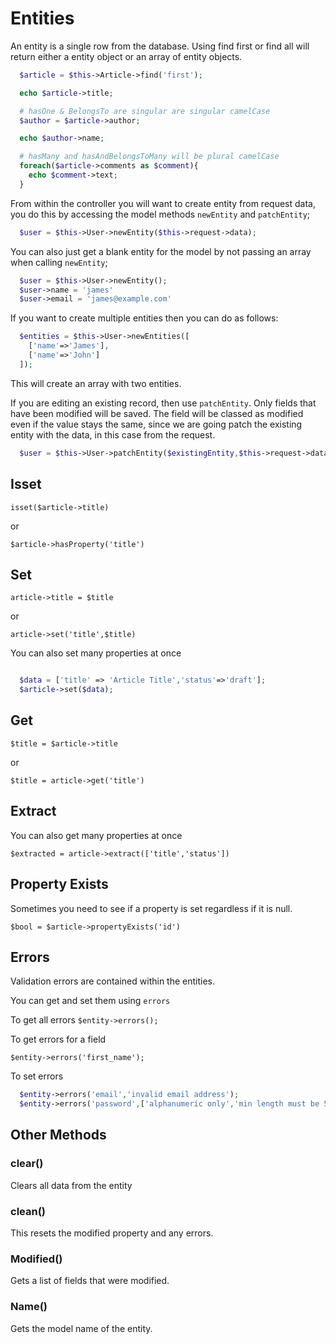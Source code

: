 # Entities

An entity is a single row from the database. Using find first or find all will return either a entity object or an array of entity objects.


```php
  $article = $this->Article->find('first');

  echo $article->title;

  # hasOne & BelongsTo are singular are singular camelCase
  $author = $article->author;

  echo $author->name;

  # hasMany and hasAndBelongsToMany will be plural camelCase
  foreach($article->comments as $comment){
    echo $comment->text;
  }

```

From within the controller you will want to create entity from request data, you do this by accessing the model methods `newEntity` and `patchEntity`;

````php 
  $user = $this->User->newEntity($this->request->data);
````

You can also just get a blank entity for the model by not passing an array when calling `newEntity`;

````php 
  $user = $this->User->newEntity();
  $user->name = 'james'
  $user->email = 'james@example.com'
````

If you want to create multiple entities then you can do as follows:

````php 
  $entities = $this->User->newEntities([
    ['name'=>'James'],
    ['name'=>'John']
  ]);
````

This will create an array with two entities.

If you are editing an existing record, then use `patchEntity`. Only fields that have been modified will be
saved. The field will be classed as modified even if the value stays the same, since we are going patch the existing 
entity with the data, in this case from the request.

````php 
  $user = $this->User->patchEntity($existingEntity,$this->request->data);
````

## Isset

`isset($article->title)`

or

`$article->hasProperty('title')`


## Set

`article->title = $title`

or

`article->set('title',$title)`

You can also set many properties at once

```php

  $data = ['title' => 'Article Title','status'=>'draft'];
  $article->set($data);

```

## Get

`$title = $article->title`

or

`$title = article->get('title')`

## Extract

You can also get many properties at once

`$extracted = article->extract(['title','status'])`

## Property Exists

Sometimes you need to see if a property is set regardless if it is null.

`$bool = $article->propertyExists('id')`

## Errors

Validation errors are contained within the entities.

You can get and set them using `errors`

To get all errors
`$entity->errors();`

To get errors for a field

`$entity->errors('first_name');`

To set errors 
````php
  $entity->errors('email','invalid email address');
  $entity->errors('password',['alphanumeric only','min length must be 5']);
````

## Other Methods

### clear()
Clears all data from the entity

### clean()
This resets the modified property and any errors.

### Modified()
Gets a list of fields that were modified.

### Name()
Gets the model name of the entity.